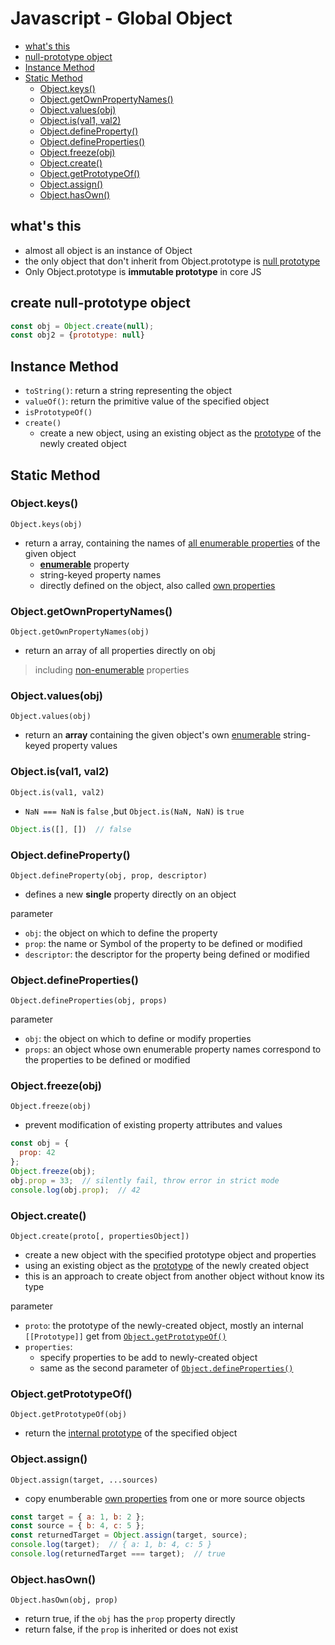# Javascript - Global Object

* [what's this](#what's-this)
* [null-prototype object](#create-null-prototype-object)
* [Instance Method](#instance-method)
* [Static Method](#static-method)
  * [Object.keys()](#object.keys())
  * [Object.getOwnPropertyNames()](#object.getownpropertynames())
  * [Object.values(obj)](#object.values(obj))
  * [Object.is(val1, val2)](#object.is(val1,-val2))
  * [Object.defineProperty()](#object.defineproperty())
  * [Object.defineProperties()](#object.defineproperties())
  * [Object.freeze(obj)](#object.freeze(obj))
  * [Object.create()](#object.create())
  * [Object.getPrototypeOf()](#object.getprototypeof())
  * [Object.assign()](#object.assign())
  * [Object.hasOwn()](#object.hasown())

## what's this

- almost all object is an instance of Object
- the only object that don't inherit from Object.prototype is [null prototype](#create-null-prototype-object)
- Only Object.prototype is **immutable prototype** in core JS

## create null-prototype object

```js
const obj = Object.create(null);
const obj2 = {prototype: null}
```

## Instance Method

- `toString()`: return a string representing the object
- `valueOf()`: return the primitive value of the specified object
- `isPrototypeOf()`
- `create()`
  - create a new object, using an existing object as the [prototype](javascript-prototype.md) of the newly created object

## Static Method

### Object.keys()

`Object.keys(obj)`

- return a array, containing the names of [all enumerable properties](javascript-property-descriptor) of the given object
  - [**enumerable**](javascript-property.md) property
  - string-keyed property names
  - directly defined on the object, also called [own properties](javascript-property.md#own-property)

### Object.getOwnPropertyNames()

`Object.getOwnPropertyNames(obj)`

- return an array of all properties directly on obj 

> including [non-enumerable](javascript-property-descriptor.md) properties

### Object.values(obj)

`Object.values(obj)`

- return an **array** containing the given object's own [enumerable](javascript-property-descriptor.md) string-keyed property values

### Object.is(val1, val2)

`Object.is(val1, val2)`

- `NaN === NaN` is `false` ,but `Object.is(NaN, NaN)` is `true`

```js
Object.is([], [])  // false
```

### Object.defineProperty()

`Object.defineProperty(obj, prop, descriptor)`

- defines a new **single** property directly on an object

parameter

- `obj`: the object on which to define the property
- `prop`: the name or Symbol of the property to be defined or modified
- `descriptor`: the descriptor for the property being defined or modified

### Object.defineProperties()

`Object.defineProperties(obj, props)`

parameter

- `obj`: the object on which to define or modify properties
- `props`: an object whose own enumerable property names correspond to the properties to be defined or modified

### Object.freeze(obj)

`Object.freeze(obj)`

- prevent modification of existing property attributes and values

```js
const obj = {
  prop: 42
};
Object.freeze(obj);
obj.prop = 33;  // silently fail, throw error in strict mode
console.log(obj.prop);  // 42
```

### Object.create()

`Object.create(proto[, propertiesObject])`

- create a new object with the specified prototype object and properties
- using an existing object as the [prototype](javascript-prototype.md) of the newly created object
- this is an approach to create object from another object without know its type

parameter

- `proto`: the prototype of the newly-created object, mostly an internal `[[Prototype]]` get from [`Object.getPrototypeOf()`](#objectgetprototypeof)
- `properties`:
  - specify properties to be add to newly-created object
  - same as the second parameter of [`Object.defineProperties()`](#objectdefineproperties)

### Object.getPrototypeOf()

`Object.getPrototypeOf(obj)`

- return the [internal prototype](javascript-three-prototype-concepts.md#internal-prototype) of the specified object

### Object.assign()

`Object.assign(target, ...sources)`

- copy enumberable [own properties](javascript-property.md#own-property) from one or more source objects

```js
const target = { a: 1, b: 2 };
const source = { b: 4, c: 5 };
const returnedTarget = Object.assign(target, source);
console.log(target);  // { a: 1, b: 4, c: 5 }
console.log(returnedTarget === target);  // true
```

### Object.hasOwn()

`Object.hasOwn(obj, prop)`

- return true, if the `obj` has the `prop` property directly
- return false, if the `prop` is inherited or does not exist

